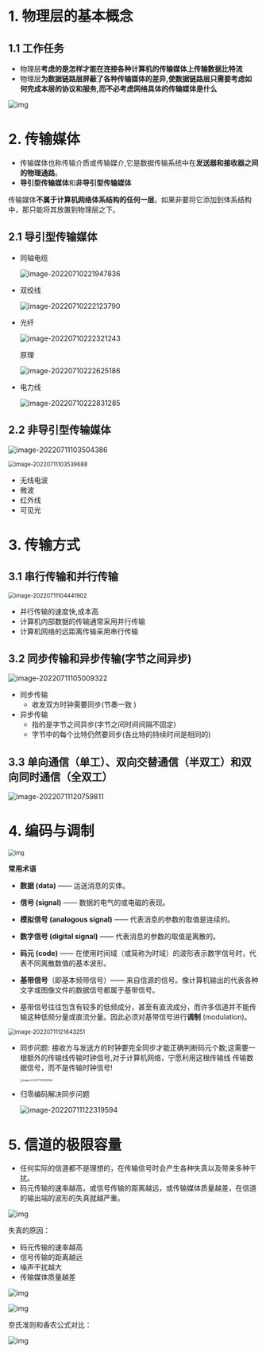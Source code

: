 # 1. 物理层的基本概念

## 1.1 工作任务

- 物理层**考虑的是怎样才能在连接各种计算机的传输媒体上传输数据比特流**
- 物理层**为数据链路层屏蔽了各种传输媒体的差异,使数据链路层只需要考虑如何完成本层的协议和服务,而不必考虑网络具体的传输媒体是什么**

![img](D:\A.学习资料\A.笔记\19.计算机网络\物理层.assets\webp.webp)

# 2. 传输媒体

- 传输媒体也称传输介质或传输媒介,它是数据传输系统中在**发送器和接收器之间的物理通路**。
- **导引型传输媒体**和**非导引型传输媒体**

传输媒体**不属于计算机网络体系结构的任何一层**。如果非要将它添加到体系结构中，那只能将其放置到物理层之下。

## 2.1 导引型传输媒体

- 同轴电缆

  ![image-20220710221947836](D:\A.学习资料\A.笔记\19.计算机网络\物理层.assets\image-20220710221947836.png)

- 双绞线

  ![image-20220710222123790](D:\A.学习资料\A.笔记\19.计算机网络\物理层.assets\image-20220710222123790.png)

- 光纤

  ![image-20220710222321243](D:\A.学习资料\A.笔记\19.计算机网络\物理层.assets\image-20220710222321243.png)

  原理

  ![image-20220710222625186](D:\A.学习资料\A.笔记\19.计算机网络\物理层.assets\image-20220710222625186.png)

- 电力线

  ![image-20220710222831285](D:\A.学习资料\A.笔记\19.计算机网络\物理层.assets\image-20220710222831285.png)

## 2.2 非导引型传输媒体

![image-20220711103504386](D:\A.学习资料\A.笔记\19.计算机网络\物理层.assets\image-20220711103504386.png)

<img src="D:\A.学习资料\A.笔记\19.计算机网络\物理层.assets\image-20220711103539688.png" alt="image-20220711103539688" style="zoom:80%;" />

- 无线电波
- 微波
- 红外线
- 可见光

#  3. 传输方式

## 3.1 串行传输和并行传输

<img src="D:\A.学习资料\A.笔记\19.计算机网络\物理层.assets\image-20220711104441902.png" alt="image-20220711104441902" style="zoom:80%;" />

- 并行传输的速度快,成本高
- 计算机内部数据的传输通常采用并行传输
- 计算机网络的远距离传输采用串行传输

## 3.2 同步传输和异步传输(字节之间异步)

![image-20220711105009322](D:\A.学习资料\A.笔记\19.计算机网络\物理层.assets\image-20220711105009322.png)

- 同步传输
  - 收发双方时钟需要同步(节奏一致 )
- 异步传输  
  - 指的是字节之间异步(字节之间时间间隔不固定)
  - 字节中的每个比特仍然要同步(各比特的持续时间是相同的)

## 3.3 单向通信（单工）、双向交替通信（半双工）和双向同时通信（全双工）

![image-20220711120759811](D:\A.学习资料\A.笔记\19.计算机网络\物理层.assets\image-20220711120759811.png)

# 4. 编码与调制

<img src="D:\A.学习资料\A.笔记\19.计算机网络\物理层.assets\webp-165751276970414.webp" alt="img" style="zoom:80%;" />

**常用术语**

- **数据 (data)** —— 运送消息的实体。

- **信号 (signal)** —— 数据的电气的或电磁的表现。

- **模拟信号 (analogous signal)** —— 代表消息的参数的取值是连续的。

- **数字信号 (digital signal)** —— 代表消息的参数的取值是离散的。

- **码元 (code)** —— 在使用时间域（或简称为时域）的波形表示数字信号时，代表不同离散数值的基本波形。

- **基带信号**（即基本频带信号）—— 来自信源的信号。像计算机输出的代表各种文字或图像文件的数据信号都属于基带信号。

- 基带信号往往包含有较多的低频成分，甚至有直流成分，而许多信道并不能传输这种低频分量或直流分量。因此必须对基带信号进行**调制** (modulation)。

<img src="D:\A.学习资料\A.笔记\19.计算机网络\物理层.assets\image-20220711121643251.png" alt="image-20220711121643251" style="zoom:80%;" />

- 同步问题: 接收方与发送方的时钟要完全同步才能正确判断码元个数;这需要一根额外的传输线传输时钟信号,对于计算机网络，宁愿利用这根传输线
  传输数据信号，而不是传输时钟信号!

  

  <img src="D:\A.学习资料\A.笔记\19.计算机网络\物理层.assets\image-20220711121800064.png" alt="image-20220711121800064" style="zoom:33%;" />

- 归零编码解决同步问题

  ![image-20220711122319594](D:\A.学习资料\A.笔记\19.计算机网络\物理层.assets\image-20220711122319594.png)

# 5. 信道的极限容量

- 任何实际的信道都不是理想的，在传输信号时会产生各种失真以及带来多种干扰。
- 码元传输的速率越高，或信号传输的距离越远，或传输媒体质量越差，在信道的输出端的波形的失真就越严重。

![img](D:\A.学习资料\A.笔记\19.计算机网络\物理层.assets\webp.webp)

失真的原因：

- 码元传输的速率越高
- 信号传输的距离越远
- 噪声干扰越大
- 传输媒体质量越差

![img](D:\A.学习资料\A.笔记\19.计算机网络\物理层.assets\webp-16575170851362.webp)

![img](D:\A.学习资料\A.笔记\19.计算机网络\物理层.assets\webp-16575170924154.webp)

奈氏准则和香农公式对比：

![img](D:\A.学习资料\A.笔记\19.计算机网络\物理层.assets\webp-16575171131836.webp)